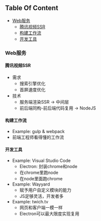 <!-- START doctoc generated TOC please keep comment here to allow auto update -->
<!-- DON'T EDIT THIS SECTION, INSTEAD RE-RUN doctoc TO UPDATE -->
## Table Of Content

- [Web服务](#web%E6%9C%8D%E5%8A%A1)
  - [腾讯视频SSR](#%E8%85%BE%E8%AE%AF%E8%A7%86%E9%A2%91ssr)
  - [构建工作流](#%E6%9E%84%E5%BB%BA%E5%B7%A5%E4%BD%9C%E6%B5%81)
  - [开发工具](#%E5%BC%80%E5%8F%91%E5%B7%A5%E5%85%B7)

<!-- END doctoc generated TOC please keep comment here to allow auto update -->

### Web服务
#### 腾讯视频SSR
- 需求
  - 搜索引擎优化
  - 首屏速度优化
- 技术
  - 服务端渲染SSR -> 中间层
  - 前后端同构-前后端代码复用 -> NodeJS


#### 构建工作流
- Example: gulp & webpack
- 前端工程师看得懂的工作流


#### 开发工具
- Example: Visual Studio Code
  - Electron: 封装chrome和node
  - 在chrome里跑node
  - 在node里面跑chrome
- Example: Wayyard
  - 赋予用户自定义模块的能力
  - JS足够灵活，开发者多
- Example: twich.tv
  - 网页和客户端一模一样
  - Electron可以最大限度实现复用